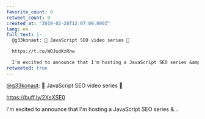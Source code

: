 ```yaml
---
favorite_count: 0
retweet_count: 0
created_at: "2019-02-28T12:07:09.000Z"
lang: en
full_text: |-
  @g33konaut: 🎥 JavaScript SEO video series 🎥

  https://t.co/WOJudKzRhw

  I'm excited to announce that I'm hosting a JavaScript SEO series &amp;…
retweeted: true
---
```


[@g33konaut](https://twitter.com/g33konaut): 🎥 JavaScript SEO video series 🎥

<https://buff.ly/2XsXSE0>

I'm excited to announce that I'm hosting a JavaScript SEO series &amp;…
